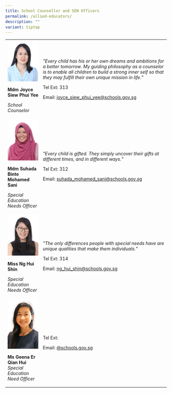 ```yaml
---
title: School Counsellor and SEN Officers
permalink: /allied-educators/
description: ""
variant: tiptap
---
```

<table><tbody><tr><td rowspan="1" colspan="1"><div class="isomer-image-wrapper"><img style="width:100%;" height="auto" width="100%" src="/images/ae1.jpg"></div><p><strong>Mdm Joyce Siew Phui Yee</strong></p><p><em>School Counselor</em></p></td><td rowspan="1" colspan="1"><p><em>"Every child has his or her own dreams and ambitions for a better tomorrow. My guiding philosophy as a counselor is to enable all children to build a strong inner self so that they may fulfill their own unique mission in life."</em></p><p>Tel Ext: 313</p><p>Email:&nbsp;<a href="mailto:joyce_siew_phui_yee@schools.gov.sg" rel="noopener noreferrer nofollow" target="_blank">joyce_siew_phui_yee@schools.gov.sg</a></p></td></tr><tr><td rowspan="1" colspan="1"><div class="isomer-image-wrapper"><img style="width:100%;" height="auto" width="100%" src="/images/ae2.jpg"></div><p><strong>Mdm Suhada Binte Mohamed Sani</strong></p><p><em>Special Education Needs Officer</em></p></td><td rowspan="1" colspan="1"><p><em>"Every child is gifted. They simply uncover their gifts at different times, and in different ways."</em></p><p>Tel Ext: 312</p><p>Email:&nbsp;<a href="mailto:suhada_mohamed_sani@schools.gov.sg" rel="noopener noreferrer nofollow" target="_blank">suhada_mohamed_sani@schools.gov.sg</a></p></td></tr><tr><td rowspan="1" colspan="1"><div class="isomer-image-wrapper"><img style="width:100%;" height="auto" width="100%" src="/images/ae3.jpg"></div><p><strong>Miss Ng Hui Shin</strong></p><p><em>Special Education Needs Officer</em></p></td><td rowspan="1" colspan="1"><p><em>"The only differences people with special needs have are unique qualities that make them individuals."</em></p><p>Tel Ext: 314</p><p>Email:&nbsp;<a href="mailto:ng_hui_shin@schools.gov.sg" rel="noopener noreferrer nofollow" target="_blank">ng_hui_shin@schools.gov.sg</a></p></td></tr><tr><td rowspan="1" colspan="1"><div class="isomer-image-wrapper"><img style="width: 100%" height="auto" width="100%" alt="" src="/images/Org Chart Photos/Ms_Geena_Er_Qian_Hui.jpg"></div><p><strong>Ms Geena Er Qian Hui</strong><br><em>Special Education Need Officer</em></p></td><td rowspan="1" colspan="1"><p></p><p>Tel Ext: </p><p>Email:&nbsp;<a href="mailto:" rel="noopener noreferrer nofollow" target="_blank">@schools.gov.sg</a></p></td></tr></tbody></table><p></p>